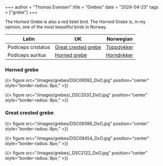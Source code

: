 +++
author = "Thomas Evensen"
title = "Grebes"
date = "2024-04-23"
tags = ["grebe"]
+++

The  Horned Grebe is also a red listet bird. The Horned Grebe is, in my opinion, one of the most beautiful birds in Norway.

<!--more-->

| Latin      | UK | Norwegian |
| --------- |  --------- |    --------- |
| Podiceps cristatus  | [Great crested grebe](https://en.wikipedia.org/wiki/Great_crested_grebe) | [Toppdykker](https://no.wikipedia.org/wiki/Toppdykker) |
| Podiceps auritus  | [Horned grebe](https://en.wikipedia.org/wiki/Horned_grebe) | [Horndykker](https://no.wikipedia.org/wiki/Horndykker) |

### Horned grebe

{{< figure src="/images/grebes/DSC09592_DxO.jpg" position="center" style="border-radius: 8px;" >}}

{{< figure src="/images/grebes/_DSC2037_DxO.jpg" position="center" style="border-radius: 8px;" >}}

### Great crested grebe

{{< figure src="/images/grebes/DSC09396_DxO.jpg" position="center" style="border-radius: 8px;" >}}

{{< figure src="/images/grebes/DSC09454_DxO.jpg" position="center" style="border-radius: 8px;" >}}

{{< figure src="/images/grebes/_DSC2122_DxO.jpg" position="center" style="border-radius: 8px;" >}}

